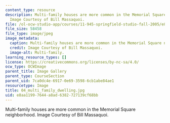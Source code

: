 ```yaml
---
content_type: resource
description: Multi-family houses are more common in the Memorial Square neighborhood.
  Image Courtesy of Bill Massaquoi.
file: /ol-ocw-studio-app/courses/11-945-springfield-studio-fall-2005/e8aa11997644a8ad6382727139cf68bb_04_multi_family_dwelling.jpg
file_size: 58458
file_type: image/jpeg
image_metadata:
  caption: Multi-family houses are more common in the Memorial Square neighborhood.
  credit: Image Courtesy of Bill Massaquoi.
  image-alt: Multi-family.
learning_resource_types: []
license: https://creativecommons.org/licenses/by-nc-sa/4.0/
ocw_type: OCWImage
parent_title: Image Gallery
parent_type: CourseSection
parent_uid: 7ca0dc4e-6917-0e69-3598-6cb1abe84ae1
resourcetype: Image
title: 04_multi_family_dwelling.jpg
uid: e8aa1199-7644-a8ad-6382-727139cf68bb
---
```

Multi-family houses are more common in the Memorial Square neighborhood. Image Courtesy of Bill Massaquoi.